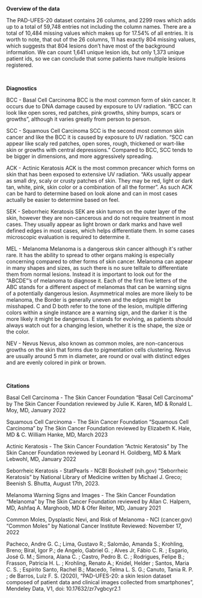 **Overview of the data**

The PAD-UFES-20 dataset contains 26 columns, and 2299 rows which adds up to a total of 59,748 entries not including the column names. There are a total of 10,484 missing values which makes up for 17.54% of all entries. It is worth to note, that out of the 26 columns, 11 has exactly 804 missing values, which suggests that 804 lesions don’t have most of the background information. We can count 1,641 unique lesion ids, but only 1,373 unique patient ids, so we can conclude that some patients have multiple lesions registered.
<p>&nbsp;</p>

**Diagnostics**

BCC - Basal Cell Carcinoma 
BCC is the most common form of skin cancer. It occurs due to DNA damage caused by exposure to UV radiation. “BCC can look like open sores, red patches, pink growths, shiny bumps, scars or growths”, although it varies greatly from person to person.

SCC - Squamous Cell Carcinoma
SCC is the second most common skin cancer and like the BCC it is caused by exposure to UV radiation. “SCC can appear like scaly red patches, open sores, rough, thickened or wart-like skin or growths with central depressions.” Compared to BCC, SCC tends to be bigger in dimensions, and more aggressively spreading.

ACK - Actinic Keratosis
ACK is the most common precancer which forms on skin that has been exposed to extensive UV radiation. “AKs usually appear as small dry, scaly or crusty patches of skin. They may be red, light or dark tan, white, pink, skin color or a combination of all the former”. As such ACK can be hard to determine based on look alone and can in most cases actually be easier to determine based on feel.

SEK - Seborrheic Keratosis
SEK are skin tumors on the outer layer of the skin, however they are non-cancerous and do not require treatment in most cases. They usually appear as light brown or dark marks and have well defined edges in most cases, which helps differentiate them. In some cases microscopic evaluation is required to determine it.

MEL - Melanoma
Melanoma is a dangerous skin cancer although it's rather rare. It has the ability to spread to other organs making is especially concerning compared to other forms of skin cancer. Melanoma can appear in many shapes and sizes, as such there is no sure telltale to differentiate them from normal lesions. Instead it is important to look out for the “ABCDE”’s of melanoma to diagnose it. 
Each of the first five letters of the ABC stands for a different aspect of melanomas that can be warning signs of a potentially dangerous lesion. Asymmetrical moles are more likely to be melanoma, the Border is generally uneven and the edges might be misshaped. C and D both refer to the tone of the lesion, multiple differing colors within a single instance are a warning sign, and the darker it is the more likely it might be dangerous. E stands for evolving, as patients should always watch out for a changing lesion, whether it is the shape, the size or the color.

NEV - Nevus
Nevus, also known as common moles, are non-cancerous growths on the skin that forms due to pigmentation cells clustering. Nevus are usually around 5 mm in diameter, are round or oval with distinct edges and are evenly colored in pink or brown.
<p>&nbsp;</p>

**Citations**

Basal Cell Carcinoma - The Skin Cancer Foundation
“Basal Cell Carcinoma” by The Skin Cancer Foundation reviewed by Julie K. Karen, MD & Ronald L. Moy, MD, January 2022

Squamous Cell Carcinoma - The Skin Cancer Foundation
“Squamous Cell Carcinoma” by The Skin Cancer Foundation reviewed by Elizabeth K. Hale, MD & C. William Hanke, MD, March 2023

Actinic Keratosis - The Skin Cancer Foundation
“Actnic Keratosis” by The Skin Cancer Foundation reviewed by Leonard H. Goldberg, MD & Mark Lebwohl, MD, January 2022

Seborrheic Keratosis - StatPearls - NCBI Bookshelf (nih.gov)
“Seborrheic Keratosis” by National Library of Medicine written by Michael J. Greco; Beenish S. Bhutta, August 17th, 2023.

Melanoma Warning Signs and Images - The Skin Cancer Foundation
“Melanoma” by The Skin Cancer Foundation reviewed by Allan C. Halpern, MD, Ashfaq A. Marghoob, MD & Ofer Reiter, MD, January 2021

Common Moles, Dysplastic Nevi, and Risk of Melanoma - NCI (cancer.gov)
“Common Moles”  by National Cancer Institute Reviewed: November 17, 2022

Pacheco, Andre G. C.; Lima, Gustavo R.; Salomão, Amanda S.; Krohling, Breno; Biral, Igor P.; de Angelo, Gabriel G. ; Alves Jr, Fábio  C. R. ; Esgario, José G. M.; Simora, Alana C. ; Castro, Pedro B. C. ; Rodrigues, Felipe B.; Frasson, Patricia H. L. ; Krohling, Renato A.; Knidel, Helder ; Santos, Maria C. S. ; Espírito Santo, Rachel B.; Macedo, Telma L. S. G.; Canuto, Tania R. P. ; de Barros, Luíz F. S. (2020), “PAD-UFES-20: a skin lesion dataset composed of patient data and clinical images collected from smartphones”, Mendeley Data, V1, doi: 10.17632/zr7vgbcyr2.1